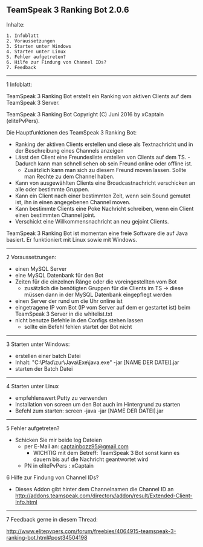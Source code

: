 TeamSpeak 3 Ranking Bot 2.0.6
---------------------------------------------

Inhalte:

	1. Infoblatt
	2. Voraussetzungen
	3. Starten unter Windows
	4. Starten unter Linux
	5. Fehler aufgetreten?
	6. Hilfe zur Findung von Channel IDs?
	7. Feedback 

---------------------

1 Infoblatt:

TeamSpeak 3 Ranking Bot erstellt ein Ranking von aktiven Clients auf dem TeamSpeak 3 Server.

TeamSpeak 3 Ranking Bot Copyright (C) Juni 2016 by xCaptain (elitePvPers).


Die Hauptfunktionen des TeamSpeak 3 Ranking Bot: 

  - Ranking der aktiven Clients erstellen und diese als Textnachricht und in der Beschreibung eines Channels anzeigen
  - Lässt den Client eine Freundesliste erstellen von Clients auf dem TS.
      	- Dadurch kann man schnell sehen ob sein Freund online oder offline ist.
	- Zusätzlich kann man sich zu diesem Freund moven lassen. Sollte man Rechte zu dem Channel haben.
  - Kann von ausgewählten Clients eine Broadcastnachricht verschicken an alle oder bestimmte Gruppen.
  - Kann ein Client nach einer bestimmten Zeit, wenn sein Sound gemutet ist, ihn in einen angegebenen Channel moven.
  - Kann bestimmte Clients eine Poke Nachricht schreiben, wenn ein Client einen bestimmten Channel joint.
  - Verschickt eine Willkommensnachricht an neu gejoint Clients.


TeamSpeak 3 Ranking Bot ist momentan eine freie Software die auf Java basiert. Er funktioniert mit Linux sowie mit Windows.

---------------------

2 Voraussetzungen:

  - einen MySQL Server
  - eine MySQL Datenbank für den Bot
  - Zeiten für die einzelnen Ränge oder die voreingestellten vom Bot
	- zusätzlich die benötigten Gruppen für die Clients im TS -> diese müssen dann in der MySQL Datenbank eingepflegt werden
  - einen Server der rund um die Uhr online ist
  - eingetragene IP vom Bot (IP vom Server auf dem er gestartet ist) beim TeamSpeak 3 Server in die whitelist.txt
  - nicht benutze Befehle in den Configs stehen lassen
	- sollte ein Befehl fehlen startet der Bot nicht

---------------------

3 Starten unter Windows:
  - erstellen einer batch Datei
  - Inhalt: 
	"C:\Pfad\zur\Java\Exe\java.exe" -jar [NAME DER DATEI].jar
  - starten der Batch Datei

---------------------
	
4 Starten unter Linux
  - empfehlenswert Putty zu verwenden
  - Installation von screen um den Bot auch im Hintergrund zu starten
  - Befehl zum starten:
	screen -java -jar [NAME DER DATEI].jar

---------------------

5 Fehler aufgetreten?

  - Schicken Sie mir beide log Dateien
	- per E-Mail an: captainbozz95@gmail.com
	    - WICHTIG mit dem Betreff: TeamSpeak 3 Bot
	      sonst kann es dauern bis auf die Nachricht geantwortet wird
	- PN in elitePvPers : xCaptain

6 Hilfe zur Findung von Channel IDs?

  - Dieses Addon gibt hinter dem Channelnamen die Channel ID an
	http://addons.teamspeak.com/directory/addon/result/Extended-Client-Info.html

---------------------

7 Feedback gerne in diesem Thread: 

http://www.elitepvpers.com/forum/freebies/4064915-teamspeak-3-ranking-bot.html#post34504198
